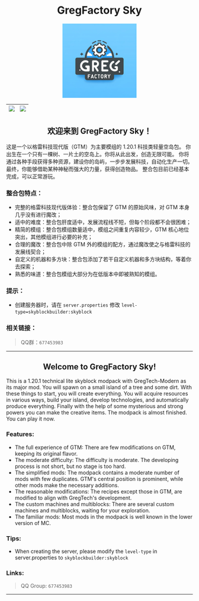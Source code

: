 <div align="center">

# GregFactory Sky

<img src="Title.png" width="200px">

| [![][curseforge-badge]][curseforge-download] | [![][discord-badge]][discord-link] |
| -------------------------------------------- | ---------------------------------- |
</div>

## 欢迎来到 GregFactory Sky！

这是一个以格雷科技现代版（GTM）为主要模组的 1.20.1 科技类轻量空岛包。
你出生在一个只有一棵树、一片土的空岛上。你将从此出发，创造无限可能。
你将通过各种手段获得多种资源，建设你的岛屿，一步步发展科技，自动化生产一切。
最终，你能够借助某种神秘而强大的力量，获得创造物品。
整合包目前已经基本完成，可以正常游玩。

### 整合包特点：

* 完整的格雷科技现代版体验：整合包保留了 GTM 的原始风味，对 GTM 本身几乎没有进行魔改；
* 适中的难度：整合包肝度适中，发展流程线不短，但每个阶段都不会很困难；
* 精简的模组：整合包模组数量适中，模组之间重复内容较少，GTM 核心地位突出，其他模组进行必要的补充；
* 合理的魔改：整合包中除 GTM 外的模组的配方，通过魔改使之与格雷科技的发展线契合；
* 自定义的机器和多方块：整合包添加了若干自定义机器和多方块结构，等着你去探索；
* 熟悉的味道：整合包模组大部分为在低版本中即被熟知的模组。

### 提示：

* 创建服务器时，请在 `server.properties` 修改 `level-type=skyblockbuilder:skyblock`

### 相关链接：

> QQ群：`677453983`

---

## Welcome to GregFactory Sky!

This is a 1.20.1 technical lite skyblock modpack with GregTech-Modern as its major mod.
You will spawn on a small island of a tree and some dirt. With these things to start, you will create everything.
You will acquire resources in various ways, build your island, develop technologies, and automatically produce everything.
Finally with the help of some mysterious and strong powers you can make the creative items.
The modpack is almost finished. You can play it now.

### Features:

* The full experience of GTM: There are few modifications on GTM, keeping its original flavor.
* The moderate difficulty: The difficulty is moderate. The developing process is not short, but no stage is too hard.
* The simplified mods: The modpack contains a moderate number of mods with few duplicates. GTM's central position is prominent, while other mods make the necessary additions.
* The reasonable modifications: The recipes except those in GTM, are modified to align with GregTech's development.
* The custom machines and multiblocks: There are several custom machines and multiblocks, waiting for your exploration.
* The familiar mods: Most mods in the modpack is well known in the lower version of MC.

### Tips:

* When creating the server, please modify the `level-type` in server.properties to `skyblockbuilder:skyblock`

### Links:

> QQ Group: `677453983`

---

[curseforge-badge]: https://img.shields.io/curseforge/dt/963805?style=for-the-badge&logo=curseforge&label=CurseForge%20Downloads&labelColor=0d0d0d&color=ff784d
[curseforge-download]: https://www.curseforge.com/minecraft/modpacks/gregfactory-sky
[discord-badge]: https://img.shields.io/discord/1203359505841389670?style=for-the-badge&logo=discord&label=discord&labelColor=2b2d31&color=23a55a
[discord-link]: https://discord.gg/EbRDmZmGKz

<style>
  h1 { text-align: center }
  h2 { text-align: center }
</style>